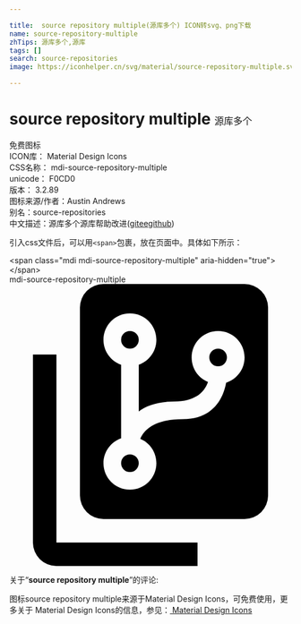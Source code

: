 ```yaml
---

title:  source repository multiple(源库多个) ICON转svg、png下载
name: source-repository-multiple
zhTips: 源库多个,源库
tags: []
search: source-repositories
image: https://iconhelper.cn/svg/material/source-repository-multiple.svg

---
```


# source repository multiple  <small style="font-size: 60%;font-weight: 100">源库多个</small>


<div class="detail-page">
<p>
<span><span class="badge-success badge">免费图标</span> </span>
<br/>
<span>
ICON库：
<span class="badge-secondary badge">Material Design Icons</span> 
</span>
<br/>
<span>
CSS名称：
<span class="badge-secondary badge">mdi-source-repository-multiple</span> 
</span>
<br/>
<span>
unicode：
<span class="badge-secondary badge">F0CD0</span> 
<copy-btn content='F0CD0' btn-title=""></copy-btn>
<copy-btn :content='String.fromCodePoint(parseInt("F0CD0", 16))' btn-title="复制U"></copy-btn>
</span>
<br/>
<span>
版本：
<span class="badge-secondary badge">3.2.89</span> 
</span>
<br/>
<span>图标来源/作者：<span class="badge-light badge">Austin Andrews</span></span> 
<br/>
<span>别名：<span class="badge-light badge">source-repositories</span></span><br/><span class="zh-detail">中文描述：<span class="badge-primary badge">源库多个</span><span class="badge-primary badge">源库</span><span class="help-link"><span>帮助改进</span>(<a href="https://gitee.com/liuwave/icon-helper/edit/master/json/material/source-repository-multiple.json" target="_blank" rel="noopener noreferrer">gitee</a><a href="https://github.com/liuwave/icon-helper/edit/master/json/material/source-repository-multiple.json" target="_blank" rel="noopener noreferrer">github</a></span>)</span><br/>
</p>
</div>
<div class="alert alert-dark">
  <i class="mdi mdi-source-repository-multiple mdi-48px"></i>
  <i class="mdi mdi-source-repository-multiple mdi-36px"></i>
  <i class="mdi mdi-source-repository-multiple mdi-24px"></i>
  <i class="mdi mdi-source-repository-multiple mdi-18px"></i>
</div>
<div>
  <p>引入css文件后，可以用<code>&lt;span&gt;</code>包裹，放在页面中。具体如下所示：    
  </p>
  <div class="alert alert-primary" style="font-size: 14px">
    &lt;span class="mdi mdi-source-repository-multiple" aria-hidden="true"&gt;&lt;/span&gt;
    <copy-btn content='<span class="mdi mdi-source-repository-multiple" aria-hidden="true"></span>'></copy-btn>
  </div>
  <div class="alert alert-secondary">
    <i class="mdi mdi-source-repository-multiple"
    style="font-size: 24px"
    aria-hidden="true"></i> mdi-source-repository-multiple
    <copy-btn content="mdi-source-repository-multiple" btn-title="复制图标名称"></copy-btn>
  </div>
</div>
<div id="svg" class="svg-wrap">
<svg xmlns="http://www.w3.org/2000/svg" viewBox="0 0 24 24"><path d="M8,0H20A2,2 0 0,1 22,2V18A2,2 0 0,1 20,20H8A2,2 0 0,1 6,18V2A2,2 0 0,1 8,0M14.75,11.5C17.5,11.5 18.24,9.47 18.43,8.4C19.34,8.11 20,7.26 20,6.25C20,5 19,4 17.75,4C16.5,4 15.5,5 15.5,6.25C15.5,7.19 16.07,8 16.89,8.33C16.67,9 16,10 14,10C12.62,10 11.66,10.35 11,10.84V6.87C11.87,6.56 12.5,5.73 12.5,4.75C12.5,3.5 11.5,2.5 10.25,2.5C9,2.5 8,3.5 8,4.75C8,5.73 8.63,6.56 9.5,6.87V13.13C8.63,13.44 8,14.27 8,15.25C8,16.5 9,17.5 10.25,17.5C11.5,17.5 12.5,16.5 12.5,15.25C12.5,14.32 11.94,13.5 11.13,13.18C11.41,12.5 12.23,11.5 14.75,11.5M10.25,14.5A0.75,0.75 0 0,1 11,15.25A0.75,0.75 0 0,1 10.25,16A0.75,0.75 0 0,1 9.5,15.25A0.75,0.75 0 0,1 10.25,14.5M10.25,4A0.75,0.75 0 0,1 11,4.75A0.75,0.75 0 0,1 10.25,5.5A0.75,0.75 0 0,1 9.5,4.75A0.75,0.75 0 0,1 10.25,4M17.75,5.5A0.75,0.75 0 0,1 18.5,6.25A0.75,0.75 0 0,1 17.75,7A0.75,0.75 0 0,1 17,6.25A0.75,0.75 0 0,1 17.75,5.5M16,22V24H4A2,2 0 0,1 2,22V6H4V22H16Z" /></svg>
</div>
<detail full-name='mdi-source-repository-multiple'></detail>
<div class="icon-detail__container">
<p>关于“<b>source repository multiple</b>”的评论:</p>
</div>
<Vssue title="关于“source repository multiple”的评论" />    
<div><p>图标source repository multiple来源于Material Design Icons，可免费使用，更多关于 Material Design Icons的信息，参见：<a target="_blank" href="https://iconhelper.cn/material.html"> Material Design Icons</a>
</p></div>

